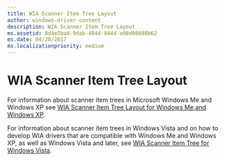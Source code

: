```yaml
---
title: WIA Scanner Item Tree Layout
author: windows-driver-content
description: WIA Scanner Item Tree Layout
ms.assetid: 8d4e5bad-9dab-404d-944d-a98d98698b62
ms.date: 04/20/2017
ms.localizationpriority: medium
---
```


# WIA Scanner Item Tree Layout





For information about scanner item trees in Microsoft Windows Me and Windows XP see [WIA Scanner Item Tree Layout for Windows Me and Windows XP](wia-scanner-item-tree-layout-for-windows-me-and-windows-xp.md).

For information about scanner item trees in Windows Vista and on how to develop WIA drivers that are compatible with Windows Me and Windows XP, as well as Windows Vista and later, see [WIA Scanner Item Tree for Windows Vista](wia-scanner-item-tree-for-windows-vista.md).

 

 




